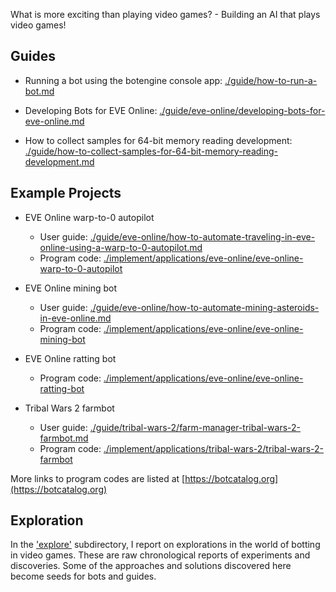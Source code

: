 What is more exciting than playing video games? - Building an AI that plays video games!

## Guides

+ Running a bot using the botengine console app: [./guide/how-to-run-a-bot.md](./guide/how-to-run-a-bot.md)

+ Developing Bots for EVE Online: [./guide/eve-online/developing-bots-for-eve-online.md](./guide/eve-online/developing-bots-for-eve-online.md)

+ How to collect samples for 64-bit memory reading development: [./guide/how-to-collect-samples-for-64-bit-memory-reading-development.md](./guide/how-to-collect-samples-for-64-bit-memory-reading-development.md)

## Example Projects

+ EVE Online warp-to-0 autopilot
  + User guide: [./guide/eve-online/how-to-automate-traveling-in-eve-online-using-a-warp-to-0-autopilot.md](./guide/eve-online/how-to-automate-traveling-in-eve-online-using-a-warp-to-0-autopilot.md)
  + Program code: [./implement/applications/eve-online/eve-online-warp-to-0-autopilot](./implement/applications/eve-online/eve-online-warp-to-0-autopilot)

+ EVE Online mining bot
  + User guide: [./guide/eve-online/how-to-automate-mining-asteroids-in-eve-online.md](./guide/eve-online/how-to-automate-mining-asteroids-in-eve-online.md)
  + Program code: [./implement/applications/eve-online/eve-online-mining-bot](./implement/applications/eve-online/eve-online-mining-bot)

+ EVE Online ratting bot
  + Program code: [./implement/applications/eve-online/eve-online-ratting-bot](./implement/applications/eve-online/eve-online-ratting-bot)

+ Tribal Wars 2 farmbot
  + User guide: [./guide/tribal-wars-2/farm-manager-tribal-wars-2-farmbot.md](./guide/tribal-wars-2/farm-manager-tribal-wars-2-farmbot.md)
  + Program code: [./implement/applications/tribal-wars-2/tribal-wars-2-farmbot](./implement/applications/tribal-wars-2/tribal-wars-2-farmbot)


More links to program codes are listed at [https://botcatalog.org](https://botcatalog.org)

## Exploration

In the ['explore'](./explore) subdirectory, I report on explorations in the world of botting in video games. These are raw chronological reports of experiments and discoveries. Some of the approaches and solutions discovered here become seeds for bots and guides.
